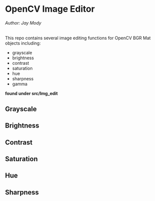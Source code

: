 # OpenCV Image Editor
###### Author: Jay Mody

This repo contains several image editing functions for OpenCV BGR Mat objects including:

- grayscale
- brightness
- contrast
- saturation
- hue
- sharpness
- gamma

**found under src/Img_edit**

## Grayscale


## Brightness


## Contrast


## Saturation


## Hue


## Sharpness